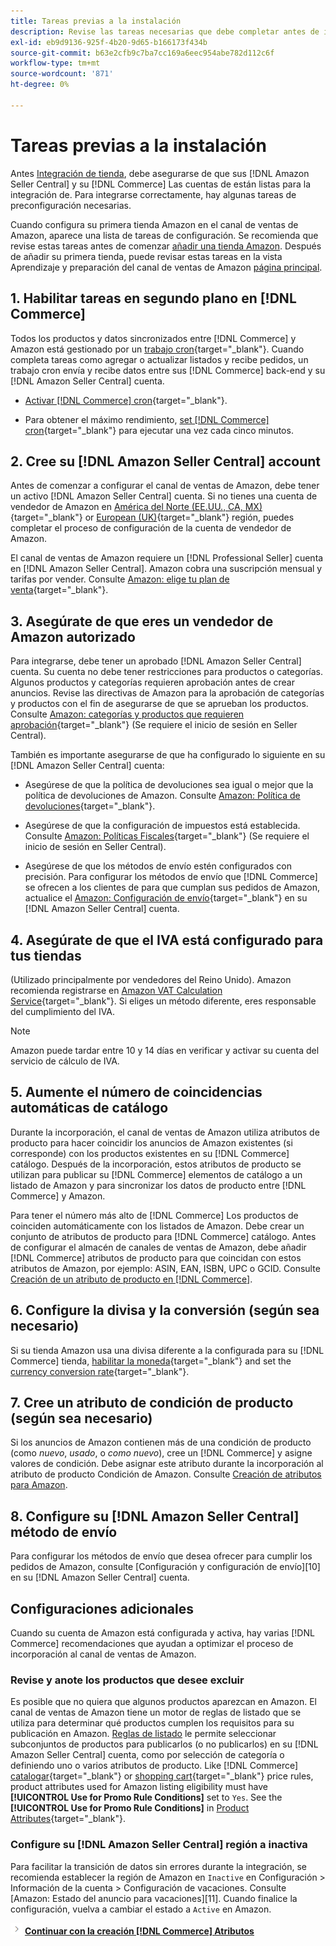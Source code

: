 ```yaml
---
title: Tareas previas a la instalación
description: Revise las tareas necesarias que debe completar antes de integrar su tienda de Adobe Commerce o Magento Open Source en la Sales Channel de Amazon.
exl-id: eb9d9136-925f-4b20-9d65-b166173f434b
source-git-commit: b63e2cfb9c7ba7cc169a6eec954abe782d112c6f
workflow-type: tm+mt
source-wordcount: '871'
ht-degree: 0%

---
```


# Tareas previas a la instalación

Antes [Integración de tienda](./store-integration.md), debe asegurarse de que sus [!DNL Amazon Seller Central] y su [!DNL Commerce] Las cuentas de están listas para la integración de. Para integrarse correctamente, hay algunas tareas de preconfiguración necesarias.

Cuando configura su primera tienda Amazon en el canal de ventas de Amazon, aparece una lista de tareas de configuración. Se recomienda que revise estas tareas antes de comenzar [añadir una tienda Amazon](./store-integration.md). Después de añadir su primera tienda, puede revisar estas tareas en la vista Aprendizaje y preparación del canal de ventas de Amazon [página principal](./amazon-sales-channel-home.md).

## 1. Habilitar tareas en segundo plano en [!DNL Commerce]

Todos los productos y datos sincronizados entre [!DNL Commerce] y Amazon está gestionado por un [trabajo cron](https://docs.magento.com/user-guide/system/cron.html){target="_blank"}. Cuando completa tareas como agregar o actualizar listados y recibe pedidos, un trabajo cron envía y recibe datos entre sus [!DNL Commerce] back-end y su [!DNL Amazon Seller Central] cuenta.

- [Activar [!DNL Commerce] cron](https://docs.magento.com/user-guide/system/cron.html){target="_blank"}.

- Para obtener el máximo rendimiento, [set [!DNL Commerce] cron](https://docs.magento.com/user-guide/configuration/advanced/system.html){target="_blank"} para ejecutar una vez cada cinco minutos.

## 2. Cree su [!DNL Amazon Seller Central] account

Antes de comenzar a configurar el canal de ventas de Amazon, debe tener un activo [!DNL Amazon Seller Central] cuenta. Si no tienes una cuenta de vendedor de Amazon en [América del Norte (EE.UU., CA, MX)](https://sell.amazon.com/){target="_blank"} or [European (UK)](https://sell.amazon.co.uk/sell-online/beginners-guide){target="_blank"} región, puedes completar el proceso de configuración de la cuenta de vendedor de Amazon.

El canal de ventas de Amazon requiere un [!DNL Professional Seller] cuenta en [!DNL Amazon Seller Central]. Amazon cobra una suscripción mensual y tarifas por vender. Consulte [Amazon: elige tu plan de venta](https://sell.amazon.com/pricing.html){target="_blank"}.

## 3. Asegúrate de que eres un vendedor de Amazon autorizado

Para integrarse, debe tener un aprobado [!DNL Amazon Seller Central] cuenta. Su cuenta no debe tener restricciones para productos o categorías. Algunos productos y categorías requieren aprobación antes de crear anuncios. Revise las directivas de Amazon para la aprobación de categorías y productos con el fin de asegurarse de que se aprueban los productos. Consulte [Amazon: categorías y productos que requieren aprobación](https://sellercentral.amazon.com/gp/help/200333160){target="_blank"} (Se requiere el inicio de sesión en Seller Central).

También es importante asegurarse de que ha configurado lo siguiente en su [!DNL Amazon Seller Central] cuenta:

- Asegúrese de que la política de devoluciones sea igual o mejor que la política de devoluciones de Amazon. Consulte [Amazon: Política de devoluciones](https://www.amazon.com/gp/help/customer/display.html){target="_blank"}.

- Asegúrese de que la configuración de impuestos está establecida. Consulte [Amazon: Políticas Fiscales](https://sellercentral.amazon.com/gp/help/external/help.html){target="_blank"} (Se requiere el inicio de sesión en Seller Central).

- Asegúrese de que los métodos de envío estén configurados con precisión. Para configurar los métodos de envío que [!DNL Commerce] se ofrecen a los clientes de para que cumplan sus pedidos de Amazon, actualice el [Amazon: Configuración de envío](https://sellercentral.amazon.com/sbr/ref=xx_shipset_dnav_xx#shipping_templates){target="_blank"} en su [!DNL Amazon Seller Central] cuenta.

## 4. Asegúrate de que el IVA está configurado para tus tiendas

(Utilizado principalmente por vendedores del Reino Unido). Amazon recomienda registrarse en [Amazon VAT Calculation Service](https://sell.amazon.co.uk/learn/vat-resources#vat-services-on-amazon){target="_blank"}. Si eliges un método diferente, eres responsable del cumplimiento del IVA.

>[!NOTE]
>
>Amazon puede tardar entre 10 y 14 días en verificar y activar su cuenta del servicio de cálculo de IVA.

## 5. Aumente el número de coincidencias automáticas de catálogo

Durante la incorporación, el canal de ventas de Amazon utiliza atributos de producto para hacer coincidir los anuncios de Amazon existentes (si corresponde) con los productos existentes en su [!DNL Commerce] catálogo. Después de la incorporación, estos atributos de producto se utilizan para publicar su [!DNL Commerce] elementos de catálogo a un listado de Amazon y para sincronizar los datos de producto entre [!DNL Commerce] y Amazon.

Para tener el número más alto de [!DNL Commerce] Los productos de coinciden automáticamente con los listados de Amazon. Debe crear un conjunto de atributos de producto para [!DNL Commerce] catálogo. Antes de configurar el almacén de canales de ventas de Amazon, debe añadir [!DNL Commerce] atributos de producto para que coincidan con estos atributos de Amazon, por ejemplo: ASIN, EAN, ISBN, UPC o GCID. Consulte [Creación de un atributo de producto en [!DNL Commerce]](./ob-creating-magento-attributes.md).

## 6. Configure la divisa y la conversión (según sea necesario)

Si su tienda Amazon usa una divisa diferente a la configurada para su [!DNL Commerce] tienda, [habilitar la moneda](https://docs.magento.com/user-guide/configuration/general/currency-setup.html){target="_blank"} and set the [currency conversion rate](https://docs.magento.com/user-guide/stores/currency-update.html){target="_blank"}.

## 7. Cree un atributo de condición de producto (según sea necesario)

Si los anuncios de Amazon contienen más de una condición de producto (como _nuevo_, _usado_, o _como nuevo_), cree un [!DNL Commerce] y asigne valores de condición. Debe asignar este atributo durante la incorporación al atributo de producto Condición de Amazon. Consulte [Creación de atributos para Amazon](./ob-creating-magento-attributes.md).

## 8. Configure su [!DNL Amazon Seller Central] método de envío

Para configurar los métodos de envío que desea ofrecer para cumplir los pedidos de Amazon, consulte [Configuración y configuración de envío][10] en su [!DNL Amazon Seller Central] cuenta.

## Configuraciones adicionales

Cuando su cuenta de Amazon está configurada y activa, hay varias [!DNL Commerce] recomendaciones que ayudan a optimizar el proceso de incorporación al canal de ventas de Amazon.

### Revise y anote los productos que desee excluir

Es posible que no quiera que algunos productos aparezcan en Amazon. El canal de ventas de Amazon tiene un motor de reglas de listado que se utiliza para determinar qué productos cumplen los requisitos para su publicación en Amazon. [Reglas de listado](./listing-rules.md) le permite seleccionar subconjuntos de productos para publicarlos (o no publicarlos) en su [!DNL Amazon Seller Central] cuenta, como por selección de categoría o definiendo uno o varios atributos de producto. Like [!DNL Commerce] [catalogar](https://docs.magento.com/user-guide/marketing/price-rules-catalog.html){target="_blank"} or [shopping cart](https://docs.magento.com/user-guide/marketing/price-rules-cart.html){target="_blank"} price rules, product attributes used for Amazon listing eligibility must have **[!UICONTROL Use for Promo Rule Conditions]** set to `Yes`. See the **[!UICONTROL Use for Promo Rule Conditions]** in [Product Attributes](https://docs.magento.com/user-guide/stores/attributes-product.html){target="_blank"}.

### Configure su [!DNL Amazon Seller Central] región a inactiva

Para facilitar la transición de datos sin errores durante la integración, se recomienda establecer la región de Amazon en `Inactive` en Configuración > Información de la cuenta > Configuración de vacaciones. Consulte [Amazon: Estado del anuncio para vacaciones][11]. Cuando finalice la configuración, vuelva a cambiar el estado a `Active` en Amazon.

![Icono Siguiente](assets/btn-next.png) [**Continuar con la creación [!DNL Commerce] Atributos**](./ob-creating-magento-attributes.md)
